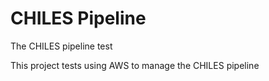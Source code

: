 CHILES Pipeline
===============

The CHILES pipeline test

This project tests using AWS to manage the CHILES pipeline
